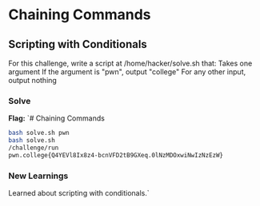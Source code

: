 # Chaining Commands

## Scripting with Conditionals
For this challenge, write a script at /home/hacker/solve.sh that:
Takes one argument
If the argument is "pwn", output "college"
For any other input, output nothing

### Solve
**Flag:** `# Chaining Commands

```bash
bash solve.sh pwn
bash solve.sh
/challenge/run
pwn.college{Q4YEVl8Ix8z4-bcnVFD2tB9GXeq.0lNzMDOxwiNwIzNzEzW}
```


### New Learnings
Learned about scripting with conditionals.`

